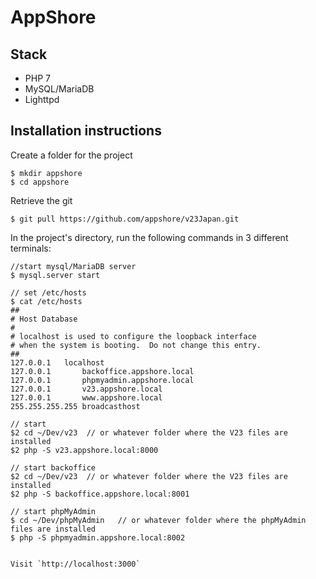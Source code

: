 # AppShore

## Stack

- PHP 7
- MySQL/MariaDB
- Lighttpd


## Installation instructions

Create a folder for the project
```
$ mkdir appshore
$ cd appshore
```

Retrieve the git
```
$ git pull https://github.com/appshore/v23Japan.git
```

 In the project's directory, run the following commands in 3 different terminals:
```
//start mysql/MariaDB server
$ mysql.server start

// set /etc/hosts
$ cat /etc/hosts
##
# Host Database
#
# localhost is used to configure the loopback interface
# when the system is booting.  Do not change this entry.
##
127.0.0.1	localhost
127.0.0.1       backoffice.appshore.local
127.0.0.1       phpmyadmin.appshore.local
127.0.0.1       v23.appshore.local
127.0.0.1       www.appshore.local
255.255.255.255	broadcasthost

// start
$2 cd ~/Dev/v23  // or whatever folder where the V23 files are installed
$2 php -S v23.appshore.local:8000

// start backoffice
$2 cd ~/Dev/v23  // or whatever folder where the V23 files are installed
$2 php -S backoffice.appshore.local:8001

// start phpMyAdmin
$ cd ~/Dev/phpMyAdmin   // or whatever folder where the phpMyAdmin files are installed
$ php -S phpmyadmin.appshore.local:8002


Visit `http://localhost:3000`

```
